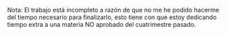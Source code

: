 Nota: El trabajo está incompleto a razón de que no me he podido hacerme del tiempo necesario para finalizarlo, esto tiene con que estoy dedicando tiempo extra
a una materia NO aprobado del cuatrimestre pasado.
